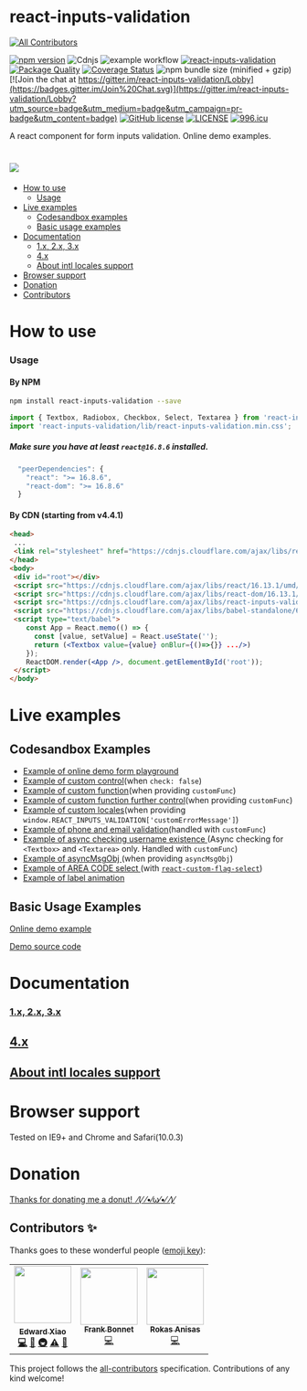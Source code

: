 # react-inputs-validation
<!-- ALL-CONTRIBUTORS-BADGE:START - Do not remove or modify this section -->
[![All Contributors](https://img.shields.io/badge/all_contributors-3-orange.svg?style=flat-square)](#contributors-)
<!-- ALL-CONTRIBUTORS-BADGE:END -->
[![npm version](https://badge.fury.io/js/react-inputs-validation.svg)](https://badge.fury.io/js/react-inputs-validation) ![Cdnjs](https://img.shields.io/cdnjs/v/react-inputs-validation) ![example workflow](https://github.com/edwardfxiao/react-inputs-validation/actions/workflows/main.yml/badge.svg) [![react-inputs-validation](http://img.shields.io/npm/dm/react-inputs-validation.svg)](https://www.npmjs.com/package/react-inputs-validation) [![Package Quality](https://npm.packagequality.com/shield/react-inputs-validation.svg)](http://packagequality.com/#?package=react-inputs-validation) [![Coverage Status](https://coveralls.io/repos/github/edwardfxiao/react-inputs-validation/badge.svg?branch=master)](https://coveralls.io/github/edwardfxiao/react-inputs-validation?branch=master) ![npm bundle size (minified + gzip)](https://img.shields.io/bundlephobia/minzip/react-inputs-validation.svg) [![Join the chat at https://gitter.im/react-inputs-validation/Lobby](https://badges.gitter.im/Join%20Chat.svg)](https://gitter.im/react-inputs-validation/Lobby?utm_source=badge&utm_medium=badge&utm_campaign=pr-badge&utm_content=badge) [![GitHub license](https://img.shields.io/badge/license-MIT-blue.svg)](https://raw.githubusercontent.com/edwardfxiao/react-inputs-validation/master/LICENSE) [![LICENSE](https://img.shields.io/badge/license-Anti%20996-blue.svg)](https://github.com/996icu/996.ICU/blob/master/LICENSE) [![996.icu](https://img.shields.io/badge/link-996.icu-red.svg)](https://996.icu)

A react component for form inputs validation. Online demo examples.
# <img src="https://raw.githubusercontent.com/edwardfxiao/react-inputs-validation/master/react-inputs-validation.gif" />

- [How to use](#how-to-use)
  - [Usage](#usage)
- [Live examples](#live-examples)
    - [Codesandbox examples](#codesandbox-examples)
    - [Basic usage examples](#basic-usage-examples)
- [Documentation](#documentation)
    - [1.x, 2.x, 3.x](/docs/v1-v2-v3-doc.md)
    - [4.x](/docs/v4-doc.md)
    - [About intl locales support](/docs/v4-doc.md#components)
- [Browser support](#browser-support)
- [Donation](#donation)
- [Contributors](#contributors)


# <a name="how-to-use"></a>How to use

### <a name="usage"></a>Usage

#### By NPM
```sh
npm install react-inputs-validation --save
```
```js
import { Textbox, Radiobox, Checkbox, Select, Textarea } from 'react-inputs-validation';
import 'react-inputs-validation/lib/react-inputs-validation.min.css';
```

##### Make sure you have at least ```react@16.8.6``` installed.
```js
  "peerDependencies": {
    "react": ">= 16.8.6",
    "react-dom": ">= 16.8.6"
  }
```

#### By CDN (starting from v4.4.1)
```html
<head>
 ...
 <link rel="stylesheet" href="https://cdnjs.cloudflare.com/ajax/libs/react-inputs-validation/4.9.1/react-inputs-validation.min.css"/>
</head>
<body>
 <div id="root"></div>
 <script src="https://cdnjs.cloudflare.com/ajax/libs/react/16.13.1/umd/react.production.min.js"></script>
 <script src="https://cdnjs.cloudflare.com/ajax/libs/react-dom/16.13.1/umd/react-dom.production.min.js"></script>
 <script src="https://cdnjs.cloudflare.com/ajax/libs/react-inputs-validation/4.9.1/react-inputs-validation.min.js"></script>
 <script src="https://cdnjs.cloudflare.com/ajax/libs/babel-standalone/6.21.1/babel.min.js"></script>
 <script type="text/babel">
    const App = React.memo(() => {
      const [value, setValue] = React.useState('');
      return (<Textbox value={value} onBlur={()=>{}} .../>)
    });
    ReactDOM.render(<App />, document.getElementById('root'));
 </script>
</body>


```

# <a name="live-examples"></a>Live examples

## <a name="codesandbox-examples"></a>Codesandbox Examples
* <a href="https://codesandbox.io/s/v3wq0llmo3">Example of online demo form playground</a>
* <a href="https://codesandbox.io/s/pjom8r78x7">Example of custom control</a>(when ```check: false```)
* <a href="https://codesandbox.io/s/1r77ozkrk7">Example of custom function</a>(when providing ```customFunc```)
* <a href="https://codesandbox.io/s/custom-function-further-control-when-providing-customfunc-yjwch">Example of custom function further control</a>(when providing ```customFunc```)
* <a href="https://codesandbox.io/s/q9vqmk4j84">Example of custom locales</a>(when providing ```window.REACT_INPUTS_VALIDATION['customErrorMessage']```)
* <a href="https://codesandbox.io/s/13qo2rqxjj">Example of phone and email validation</a>(handled with ```customFunc```)
* <a href="https://codesandbox.io/s/async-checking-via-customfunc-emqgw">Example of async checking username existence </a>(Async checking for ```<Textbox>``` and ```<Textarea>``` only. Handled with ```customFunc```)
* <a href="https://codesandbox.io/s/asyncmsgobj-blmce">Example of asyncMsgObj </a>(when providing ```asyncMsgObj```)
* <a href="https://codesandbox.io/s/jvw9nvyzv">Example of AREA CODE select </a>(with [```react-custom-flag-select```](https://github.com/edwardfxiao/react-custom-flag-select))
* <a href="https://codesandbox.io/s/transform-label-example-w61dp">Example of label animation </a>

## <a name="basic-usage-examples"></a>Basic Usage Examples
<a href="https://edwardfxiao.github.io/react-inputs-validation/">Online demo example</a>

<a href="https://github.com/edwardfxiao/react-inputs-validation/blob/gh-pages/example/index.js">Demo source code</a>

# <a name="documentation"></a>Documentation

### <a name="1.x-2.x-3.x-documentation"></a>[1.x, 2.x, 3.x](/docs/v1-v2-v3-doc.md)

## <a name="4.x-documentation"></a>[4.x](/docs/v4-doc.md)

## <a name="About intl locales support"></a>[About intl locales support](/docs/v4-doc.md#custom-error-message)

# <a name="browser-support"></a>Browser support
Tested on IE9+ and Chrome and Safari(10.0.3)

# <a name="donation"></a>Donation
<a href="https://www.paypal.me/XIAOMENGXIAO/0.99" target="_blank" alt="PayPal Donate">Thanks for donating me a donut!&nbsp;&nbsp;⁄(⁄ ⁄•⁄ω⁄•⁄ ⁄)⁄</a>

<a name="contributors"></a>
## Contributors ✨

Thanks goes to these wonderful people ([emoji key](https://allcontributors.org/docs/en/emoji-key)):

<!-- ALL-CONTRIBUTORS-LIST:START - Do not remove or modify this section -->
<!-- prettier-ignore-start -->
<!-- markdownlint-disable -->
<table>
  <tr>
    <td align="center"><a href="https://github.com/edwardfxiao"><img src="https://avatars3.githubusercontent.com/u/11728228?v=4" width="100px;" alt=""/><br /><sub><b>Edward Xiao</a><br /><a href="https://github.com/edwardfxiao/react-inputs-validation/commits?author=edwardfxiao" title="Code">💻</a> <a href="https://github.com/edwardfxiao/react-inputs-validation/commits?author=edwardfxiao" title="Documentation">📖</a> <a href="https://github.com/edwardfxiao/react-inputs-validation/commits?author=edwardfxiao" title="Infrastructure (Hosting, Build-Tools, etc)">🚇</a> <a href="https://github.com/edwardfxiao/react-inputs-validation/commits?author=edwardfxiao" title="Tests">⚠️</a> <a href="https://github.com/edwardfxiao/react-inputs-validation/commits?author=edwardfxiao" title="Reviewed Pull Requests">👀</a></td>
    <td align="center"><a href="http://www.dcorp.it"><img src="https://avatars1.githubusercontent.com/u/31480614?v=4" width="100px;" alt=""/><br /><sub><b>Frank Bonnet</b></sub></a><br /><a href="https://github.com/edwardfxiao/react-inputs-validation/commits?author=DecentralizedIT" title="Code">💻</a></td>
    <td align="center"><a href="http://rokasanisas.com"><img src="https://avatars3.githubusercontent.com/u/33621394?v=4" width="100px;" alt=""/><br /><sub><b>Rokas Anisas</b></sub></a><br /><a href="https://github.com/edwardfxiao/react-inputs-validation/commits?author=RokasAniss" title="Code">💻</a></td>
  </tr>
</table>

<!-- markdownlint-enable -->
<!-- prettier-ignore-end -->
<!-- ALL-CONTRIBUTORS-LIST:END -->

This project follows the [all-contributors](https://github.com/all-contributors/all-contributors) specification. Contributions of any kind welcome!
